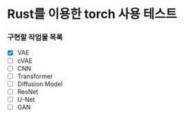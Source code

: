 # Rust를 이용한 torch 사용 테스트

### 구현할 작업물 목록

- [x] VAE
- [ ] cVAE
- [ ] CNN
- [ ] Transformer
- [ ] Diffusion Model
- [ ] ResNet
- [ ] U-Net
- [ ] GAN
